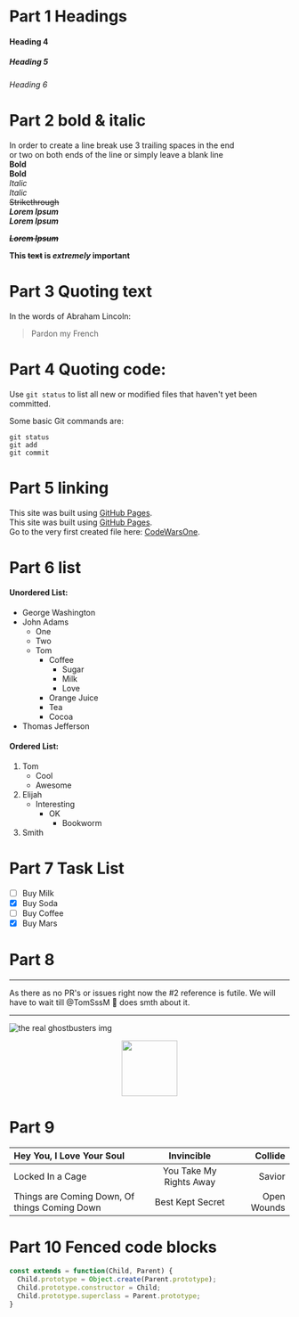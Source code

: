 # Part 1 Headings
#### Heading 4
##### Heading 5
###### Heading 6

# Part 2 bold & italic
In order to create a line break use 3 trailing spaces in the end   
  or two on both ends of the line or simply leave a blank line  
**Bold**   
__Bold__   
*Italic*   
_Italic_   
~~Strikethrough~~ \
*__Lorem Ipsum__* \
**_Lorem Ipsum_**

**_~~Lorem Ipsum~~_**

**This ~~text~~ is _extremely_ important**

# Part 3 Quoting text
In the words of Abraham Lincoln:
> Pardon my French

# Part 4 Quoting code:
Use `git status` to list all new or modified files that haven't yet been committed.

Some basic Git commands are:
```
git status
git add
git commit
```

# Part 5 linking
This site was built using [GitHub Pages](https://pages.github.com/).   
This site was built using [GitHub Pages](https://github.com/TomSssM/MyCodewars/blob/master/markdownCheatSheet.md#part-3-quoting-text).   
Go to the very first created file here: [CodeWarsOne](../Laboratory.js/).

# Part 6 list
#### Unordered List:
- George Washington
- John Adams
  - One
  - Two
  - Tom
    * Coffee
      - Sugar
      - Milk
      - Love
    * Orange Juice
    * Tea
    * Cocoa
- Thomas Jefferson

#### Ordered List:
1. Tom
    - Cool
    - Awesome
2. Elijah
    * Interesting
      * OK
        - Bookworm
3. Smith

# Part 7 Task List
- [ ] Buy Milk
- [x] Buy Soda
- [ ] Buy Coffee
- [x] Buy Mars

# Part 8
***
As there as no PR's or issues right now the #2 reference is futile. We will have to wait till @TomSssM :koala: does smth about it.
***
![the real ghostbusters img](https://upload.wikimedia.org/wikipedia/en/thumb/5/5d/Realghostbusters_title.jpg/250px-Realghostbusters_title.jpg)
<p align="center">
  <img src="https://upload.wikimedia.org/wikipedia/en/thumb/5/5d/Realghostbusters_title.jpg/250px-Realghostbusters_title.jpg" width="100" height="100"/>
</p>

# Part 9
 | Hey You, I Love Your Soul | Invincible | Collide |
 | :--- | :---: | ---: |
 | Locked In a Cage | You Take My Rights Away | Savior |
 | Things are Coming Down, Of things Coming Down | Best Kept Secret | Open Wounds |

# Part 10 Fenced code blocks
```javascript
const extends = function(Child, Parent) {
  Child.prototype = Object.create(Parent.prototype);
  Child.prototype.constructor = Child;
  Child.prototype.superclass = Parent.prototype;
}
```
